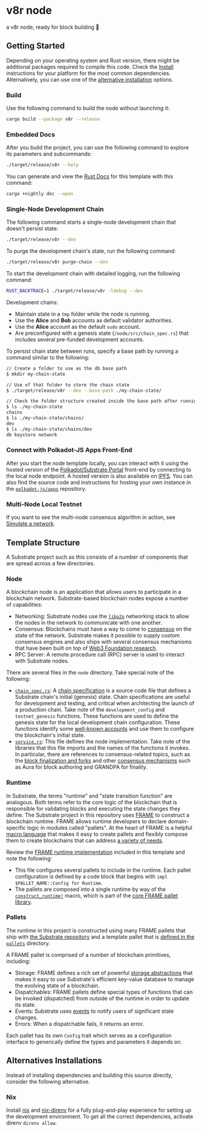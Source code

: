 # v8r node

a v8r node, ready for block building :rocket:

## Getting Started

Depending on your operating system and Rust version, there might be additional
packages required to compile this code. Check the
[Install](https://docs.substrate.io/install/) instructions for your platform for
the most common dependencies. Alternatively, you can use one of the [alternative
installation](#alternatives-installations) options.

### Build

Use the following command to build the node without launching it:

```sh
cargo build --package v8r --release
```

### Embedded Docs

After you build the project, you can use the following command to explore its
parameters and subcommands:

```sh
./target/release/v8r --help
```

You can generate and view the [Rust
Docs](https://doc.rust-lang.org/cargo/commands/cargo-doc.html) for this template
with this command:

```sh
cargo +nightly doc --open
```

### Single-Node Development Chain

The following command starts a single-node development chain that doesn't
persist state:

```sh
./target/release/v8r --dev
```

To purge the development chain's state, run the following command:

```sh
./target/release/v8r purge-chain --dev
```

To start the development chain with detailed logging, run the following command:

```sh
RUST_BACKTRACE=1 ./target/release/v8r -ldebug --dev
```

Development chains:

- Maintain state in a `tmp` folder while the node is running.
- Use the **Alice** and **Bob** accounts as default validator authorities.
- Use the **Alice** account as the default `sudo` account.
- Are preconfigured with a genesis state (`/node/src/chain_spec.rs`) that
  includes several pre-funded development accounts.


To persist chain state between runs, specify a base path by running a command
similar to the following:

```sh
// Create a folder to use as the db base path
$ mkdir my-chain-state

// Use of that folder to store the chain state
$ ./target/release/v8r --dev --base-path ./my-chain-state/

// Check the folder structure created inside the base path after running the chain
$ ls ./my-chain-state
chains
$ ls ./my-chain-state/chains/
dev
$ ls ./my-chain-state/chains/dev
db keystore network
```

### Connect with Polkadot-JS Apps Front-End

After you start the node template locally, you can interact with it using the
hosted version of the [Polkadot/Substrate
Portal](https://polkadot.js.org/apps/#/explorer?rpc=ws://localhost:9944)
front-end by connecting to the local node endpoint. A hosted version is also
available on [IPFS](https://dotapps.io/). You can
also find the source code and instructions for hosting your own instance in the
[`polkadot-js/apps`](https://github.com/polkadot-js/apps) repository.

### Multi-Node Local Testnet

If you want to see the multi-node consensus algorithm in action, see [Simulate a
network](https://docs.substrate.io/tutorials/build-a-blockchain/simulate-network/).

## Template Structure

A Substrate project such as this consists of a number of components that are
spread across a few directories.

### Node

A blockchain node is an application that allows users to participate in a
blockchain network. Substrate-based blockchain nodes expose a number of
capabilities:

- Networking: Substrate nodes use the [`libp2p`](https://libp2p.io/) networking
  stack to allow the nodes in the network to communicate with one another.
- Consensus: Blockchains must have a way to come to
  [consensus](https://docs.substrate.io/fundamentals/consensus/) on the state of
  the network. Substrate makes it possible to supply custom consensus engines
  and also ships with several consensus mechanisms that have been built on top
  of [Web3 Foundation
  research](https://research.web3.foundation/Polkadot/protocols/NPoS).
- RPC Server: A remote procedure call (RPC) server is used to interact with
  Substrate nodes.

There are several files in the `node` directory. Take special note of the
following:

- [`chain_spec.rs`](./node/src/chain_spec.rs): A [chain
  specification](https://docs.substrate.io/build/chain-spec/) is a source code
  file that defines a Substrate chain's initial (genesis) state. Chain
  specifications are useful for development and testing, and critical when
  architecting the launch of a production chain. Take note of the
  `development_config` and `testnet_genesis` functions. These functions are
  used to define the genesis state for the local development chain
  configuration. These functions identify some [well-known
  accounts](https://docs.substrate.io/reference/command-line-tools/subkey/) and
  use them to configure the blockchain's initial state.
- [`service.rs`](./node/src/service.rs): This file defines the node
  implementation. Take note of the libraries that this file imports and the
  names of the functions it invokes. In particular, there are references to
  consensus-related topics, such as the [block finalization and
  forks](https://docs.substrate.io/fundamentals/consensus/#finalization-and-forks)
  and other [consensus
  mechanisms](https://docs.substrate.io/fundamentals/consensus/#default-consensus-models)
  such as Aura for block authoring and GRANDPA for finality.


### Runtime

In Substrate, the terms "runtime" and "state transition function" are analogous.
Both terms refer to the core logic of the blockchain that is responsible for
validating blocks and executing the state changes they define. The Substrate
project in this repository uses
[FRAME](https://docs.substrate.io/learn/runtime-development/#frame) to construct
a blockchain runtime. FRAME allows runtime developers to declare domain-specific
logic in modules called "pallets". At the heart of FRAME is a helpful [macro
language](https://docs.substrate.io/reference/frame-macros/) that makes it easy
to create pallets and flexibly compose them to create blockchains that can
address [a variety of needs](https://substrate.io/ecosystem/projects/).

Review the [FRAME runtime implementation](./runtime/src/lib.rs) included in this
template and note the following:

- This file configures several pallets to include in the runtime. Each pallet
  configuration is defined by a code block that begins with `impl
  $PALLET_NAME::Config for Runtime`.
- The pallets are composed into a single runtime by way of the
  [`construct_runtime!`](https://paritytech.github.io/substrate/master/frame_support/macro.construct_runtime.html)
  macro, which is part of the [core FRAME pallet
  library](https://docs.substrate.io/reference/frame-pallets/#system-pallets).

### Pallets

The runtime in this project is constructed using many FRAME pallets that ship
with [the Substrate
repository](https://github.com/paritytech/polkadot-sdk/tree/master/substrate/frame) and a
template pallet that is [defined in the
`pallets`](./pallets/template/src/lib.rs) directory.

A FRAME pallet is comprised of a number of blockchain primitives, including:

- Storage: FRAME defines a rich set of powerful [storage
  abstractions](https://docs.substrate.io/build/runtime-storage/) that makes it
  easy to use Substrate's efficient key-value database to manage the evolving
  state of a blockchain.
- Dispatchables: FRAME pallets define special types of functions that can be
  invoked (dispatched) from outside of the runtime in order to update its state.
- Events: Substrate uses
  [events](https://docs.substrate.io/build/events-and-errors/) to notify users
  of significant state changes.
- Errors: When a dispatchable fails, it returns an error.

Each pallet has its own `Config` trait which serves as a configuration interface
to generically define the types and parameters it depends on.

## Alternatives Installations

Instead of installing dependencies and building this source directly, consider
the following alternative.

### Nix

Install [nix](https://nixos.org/) and
[nix-direnv](https://github.com/nix-community/nix-direnv) for a fully
plug-and-play experience for setting up the development environment. To get all
the correct dependencies, activate direnv `direnv allow`.
